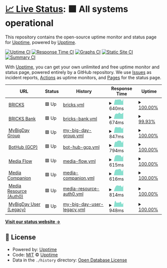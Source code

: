 # [📈 Live Status](https://upptime.github.io/upptime): <!--live status--> **🟩 All systems operational**

This repository contains the open-source uptime monitor and status page for [Upptime](https://upptime.js.org), powered by [Upptime](https://github.com/upptime/upptime).

[![Uptime CI](https://github.com/koj-co/upptime/workflows/Uptime%20CI/badge.svg)](https://github.com/koj-co/upptime/actions?query=workflow%3A%22Uptime+CI%22)
[![Response Time CI](https://github.com/koj-co/upptime/workflows/Response%20Time%20CI/badge.svg)](https://github.com/koj-co/upptime/actions?query=workflow%3A%22Response+Time+CI%22)
[![Graphs CI](https://github.com/koj-co/upptime/workflows/Graphs%20CI/badge.svg)](https://github.com/koj-co/upptime/actions?query=workflow%3A%22Graphs+CI%22)
[![Static Site CI](https://github.com/koj-co/upptime/workflows/Static%20Site%20CI/badge.svg)](https://github.com/koj-co/upptime/actions?query=workflow%3A%22Static+Site+CI%22)
[![Summary CI](https://github.com/koj-co/upptime/workflows/Summary%20CI/badge.svg)](https://github.com/koj-co/upptime/actions?query=workflow%3A%22Summary+CI%22)

With [Upptime](https://upptime.js.org), you can get your own unlimited and free uptime monitor and status page, powered entirely by a GitHub repository. We use [Issues](https://github.com/upptime/upptime/issues) as incident reports, [Actions](https://github.com/mybigday/service-uptime/actions) as uptime monitors, and [Pages](https://upptime.github.io/upptime) for the status page.

<!--start: status pages-->
<!-- This summary is generated by Upptime (https://github.com/upptime/upptime) -->
<!-- Do not edit this manually, your changes will be overwritten -->
<!-- prettier-ignore -->
| URL | Status | History | Response Time | Uptime |
| --- | ------ | ------- | ------------- | ------ |
| <img alt="" src="https://favicons.githubusercontent.com/display.bricks.tools" height="13"> [BRICKS](https://display.bricks.tools) | 🟩 Up | [bricks.yml](https://github.com/mybigday/service-uptime/commits/HEAD/history/bricks.yml) | <details><summary><img alt="Response time graph" src="./graphs/bricks/response-time-week.png" height="20"> 640ms</summary><br><a href="https://status.bricks.tools/history/bricks"><img alt="Response time 645" src="https://img.shields.io/endpoint?url=https%3A%2F%2Fraw.githubusercontent.com%2Fmybigday%2Fservice-uptime%2FHEAD%2Fapi%2Fbricks%2Fresponse-time.json"></a><br><a href="https://status.bricks.tools/history/bricks"><img alt="24-hour response time 698" src="https://img.shields.io/endpoint?url=https%3A%2F%2Fraw.githubusercontent.com%2Fmybigday%2Fservice-uptime%2FHEAD%2Fapi%2Fbricks%2Fresponse-time-day.json"></a><br><a href="https://status.bricks.tools/history/bricks"><img alt="7-day response time 640" src="https://img.shields.io/endpoint?url=https%3A%2F%2Fraw.githubusercontent.com%2Fmybigday%2Fservice-uptime%2FHEAD%2Fapi%2Fbricks%2Fresponse-time-week.json"></a><br><a href="https://status.bricks.tools/history/bricks"><img alt="30-day response time 631" src="https://img.shields.io/endpoint?url=https%3A%2F%2Fraw.githubusercontent.com%2Fmybigday%2Fservice-uptime%2FHEAD%2Fapi%2Fbricks%2Fresponse-time-month.json"></a><br><a href="https://status.bricks.tools/history/bricks"><img alt="1-year response time 638" src="https://img.shields.io/endpoint?url=https%3A%2F%2Fraw.githubusercontent.com%2Fmybigday%2Fservice-uptime%2FHEAD%2Fapi%2Fbricks%2Fresponse-time-year.json"></a></details> | <details><summary><a href="https://status.bricks.tools/history/bricks">100.00%</a></summary><a href="https://status.bricks.tools/history/bricks"><img alt="All-time uptime 99.98%" src="https://img.shields.io/endpoint?url=https%3A%2F%2Fraw.githubusercontent.com%2Fmybigday%2Fservice-uptime%2FHEAD%2Fapi%2Fbricks%2Fuptime.json"></a><br><a href="https://status.bricks.tools/history/bricks"><img alt="24-hour uptime 100.00%" src="https://img.shields.io/endpoint?url=https%3A%2F%2Fraw.githubusercontent.com%2Fmybigday%2Fservice-uptime%2FHEAD%2Fapi%2Fbricks%2Fuptime-day.json"></a><br><a href="https://status.bricks.tools/history/bricks"><img alt="7-day uptime 100.00%" src="https://img.shields.io/endpoint?url=https%3A%2F%2Fraw.githubusercontent.com%2Fmybigday%2Fservice-uptime%2FHEAD%2Fapi%2Fbricks%2Fuptime-week.json"></a><br><a href="https://status.bricks.tools/history/bricks"><img alt="30-day uptime 100.00%" src="https://img.shields.io/endpoint?url=https%3A%2F%2Fraw.githubusercontent.com%2Fmybigday%2Fservice-uptime%2FHEAD%2Fapi%2Fbricks%2Fuptime-month.json"></a><br><a href="https://status.bricks.tools/history/bricks"><img alt="1-year uptime 100.00%" src="https://img.shields.io/endpoint?url=https%3A%2F%2Fraw.githubusercontent.com%2Fmybigday%2Fservice-uptime%2FHEAD%2Fapi%2Fbricks%2Fuptime-year.json"></a></details>
| <img alt="" src="https://favicons.githubusercontent.com/bank.bricks.tools" height="13"> [BRICKS Bank](https://bank.bricks.tools/update) | 🟩 Up | [bricks-bank.yml](https://github.com/mybigday/service-uptime/commits/HEAD/history/bricks-bank.yml) | <details><summary><img alt="Response time graph" src="./graphs/bricks-bank/response-time-week.png" height="20"> 674ms</summary><br><a href="https://status.bricks.tools/history/bricks-bank"><img alt="Response time 642" src="https://img.shields.io/endpoint?url=https%3A%2F%2Fraw.githubusercontent.com%2Fmybigday%2Fservice-uptime%2FHEAD%2Fapi%2Fbricks-bank%2Fresponse-time.json"></a><br><a href="https://status.bricks.tools/history/bricks-bank"><img alt="24-hour response time 718" src="https://img.shields.io/endpoint?url=https%3A%2F%2Fraw.githubusercontent.com%2Fmybigday%2Fservice-uptime%2FHEAD%2Fapi%2Fbricks-bank%2Fresponse-time-day.json"></a><br><a href="https://status.bricks.tools/history/bricks-bank"><img alt="7-day response time 674" src="https://img.shields.io/endpoint?url=https%3A%2F%2Fraw.githubusercontent.com%2Fmybigday%2Fservice-uptime%2FHEAD%2Fapi%2Fbricks-bank%2Fresponse-time-week.json"></a><br><a href="https://status.bricks.tools/history/bricks-bank"><img alt="30-day response time 642" src="https://img.shields.io/endpoint?url=https%3A%2F%2Fraw.githubusercontent.com%2Fmybigday%2Fservice-uptime%2FHEAD%2Fapi%2Fbricks-bank%2Fresponse-time-month.json"></a><br><a href="https://status.bricks.tools/history/bricks-bank"><img alt="1-year response time 626" src="https://img.shields.io/endpoint?url=https%3A%2F%2Fraw.githubusercontent.com%2Fmybigday%2Fservice-uptime%2FHEAD%2Fapi%2Fbricks-bank%2Fresponse-time-year.json"></a></details> | <details><summary><a href="https://status.bricks.tools/history/bricks-bank">99.93%</a></summary><a href="https://status.bricks.tools/history/bricks-bank"><img alt="All-time uptime 99.99%" src="https://img.shields.io/endpoint?url=https%3A%2F%2Fraw.githubusercontent.com%2Fmybigday%2Fservice-uptime%2FHEAD%2Fapi%2Fbricks-bank%2Fuptime.json"></a><br><a href="https://status.bricks.tools/history/bricks-bank"><img alt="24-hour uptime 99.52%" src="https://img.shields.io/endpoint?url=https%3A%2F%2Fraw.githubusercontent.com%2Fmybigday%2Fservice-uptime%2FHEAD%2Fapi%2Fbricks-bank%2Fuptime-day.json"></a><br><a href="https://status.bricks.tools/history/bricks-bank"><img alt="7-day uptime 99.93%" src="https://img.shields.io/endpoint?url=https%3A%2F%2Fraw.githubusercontent.com%2Fmybigday%2Fservice-uptime%2FHEAD%2Fapi%2Fbricks-bank%2Fuptime-week.json"></a><br><a href="https://status.bricks.tools/history/bricks-bank"><img alt="30-day uptime 99.98%" src="https://img.shields.io/endpoint?url=https%3A%2F%2Fraw.githubusercontent.com%2Fmybigday%2Fservice-uptime%2FHEAD%2Fapi%2Fbricks-bank%2Fuptime-month.json"></a><br><a href="https://status.bricks.tools/history/bricks-bank"><img alt="1-year uptime 100.00%" src="https://img.shields.io/endpoint?url=https%3A%2F%2Fraw.githubusercontent.com%2Fmybigday%2Fservice-uptime%2FHEAD%2Fapi%2Fbricks-bank%2Fuptime-year.json"></a></details>
| <img alt="" src="https://favicons.githubusercontent.com/group.mybigday.com.tw" height="13"> [MyBigDay Group](https://group.mybigday.com.tw) | 🟩 Up | [my-big-day-group.yml](https://github.com/mybigday/service-uptime/commits/HEAD/history/my-big-day-group.yml) | <details><summary><img alt="Response time graph" src="./graphs/my-big-day-group/response-time-week.png" height="20"> 847ms</summary><br><a href="https://status.bricks.tools/history/my-big-day-group"><img alt="Response time 883" src="https://img.shields.io/endpoint?url=https%3A%2F%2Fraw.githubusercontent.com%2Fmybigday%2Fservice-uptime%2FHEAD%2Fapi%2Fmy-big-day-group%2Fresponse-time.json"></a><br><a href="https://status.bricks.tools/history/my-big-day-group"><img alt="24-hour response time 872" src="https://img.shields.io/endpoint?url=https%3A%2F%2Fraw.githubusercontent.com%2Fmybigday%2Fservice-uptime%2FHEAD%2Fapi%2Fmy-big-day-group%2Fresponse-time-day.json"></a><br><a href="https://status.bricks.tools/history/my-big-day-group"><img alt="7-day response time 847" src="https://img.shields.io/endpoint?url=https%3A%2F%2Fraw.githubusercontent.com%2Fmybigday%2Fservice-uptime%2FHEAD%2Fapi%2Fmy-big-day-group%2Fresponse-time-week.json"></a><br><a href="https://status.bricks.tools/history/my-big-day-group"><img alt="30-day response time 1055" src="https://img.shields.io/endpoint?url=https%3A%2F%2Fraw.githubusercontent.com%2Fmybigday%2Fservice-uptime%2FHEAD%2Fapi%2Fmy-big-day-group%2Fresponse-time-month.json"></a><br><a href="https://status.bricks.tools/history/my-big-day-group"><img alt="1-year response time 879" src="https://img.shields.io/endpoint?url=https%3A%2F%2Fraw.githubusercontent.com%2Fmybigday%2Fservice-uptime%2FHEAD%2Fapi%2Fmy-big-day-group%2Fresponse-time-year.json"></a></details> | <details><summary><a href="https://status.bricks.tools/history/my-big-day-group">100.00%</a></summary><a href="https://status.bricks.tools/history/my-big-day-group"><img alt="All-time uptime 100.00%" src="https://img.shields.io/endpoint?url=https%3A%2F%2Fraw.githubusercontent.com%2Fmybigday%2Fservice-uptime%2FHEAD%2Fapi%2Fmy-big-day-group%2Fuptime.json"></a><br><a href="https://status.bricks.tools/history/my-big-day-group"><img alt="24-hour uptime 100.00%" src="https://img.shields.io/endpoint?url=https%3A%2F%2Fraw.githubusercontent.com%2Fmybigday%2Fservice-uptime%2FHEAD%2Fapi%2Fmy-big-day-group%2Fuptime-day.json"></a><br><a href="https://status.bricks.tools/history/my-big-day-group"><img alt="7-day uptime 100.00%" src="https://img.shields.io/endpoint?url=https%3A%2F%2Fraw.githubusercontent.com%2Fmybigday%2Fservice-uptime%2FHEAD%2Fapi%2Fmy-big-day-group%2Fuptime-week.json"></a><br><a href="https://status.bricks.tools/history/my-big-day-group"><img alt="30-day uptime 100.00%" src="https://img.shields.io/endpoint?url=https%3A%2F%2Fraw.githubusercontent.com%2Fmybigday%2Fservice-uptime%2FHEAD%2Fapi%2Fmy-big-day-group%2Fuptime-month.json"></a><br><a href="https://status.bricks.tools/history/my-big-day-group"><img alt="1-year uptime 100.00%" src="https://img.shields.io/endpoint?url=https%3A%2F%2Fraw.githubusercontent.com%2Fmybigday%2Fservice-uptime%2FHEAD%2Fapi%2Fmy-big-day-group%2Fuptime-year.json"></a></details>
| <img alt="" src="https://favicons.githubusercontent.com/bothub.mybigday.com.tw" height="13"> [BotHub (GCP)](https://bothub.mybigday.com.tw) | 🟩 Up | [bot-hub-gcp.yml](https://github.com/mybigday/service-uptime/commits/HEAD/history/bot-hub-gcp.yml) | <details><summary><img alt="Response time graph" src="./graphs/bot-hub-gcp/response-time-week.png" height="20"> 794ms</summary><br><a href="https://status.bricks.tools/history/bot-hub-gcp"><img alt="Response time 835" src="https://img.shields.io/endpoint?url=https%3A%2F%2Fraw.githubusercontent.com%2Fmybigday%2Fservice-uptime%2FHEAD%2Fapi%2Fbot-hub-gcp%2Fresponse-time.json"></a><br><a href="https://status.bricks.tools/history/bot-hub-gcp"><img alt="24-hour response time 866" src="https://img.shields.io/endpoint?url=https%3A%2F%2Fraw.githubusercontent.com%2Fmybigday%2Fservice-uptime%2FHEAD%2Fapi%2Fbot-hub-gcp%2Fresponse-time-day.json"></a><br><a href="https://status.bricks.tools/history/bot-hub-gcp"><img alt="7-day response time 794" src="https://img.shields.io/endpoint?url=https%3A%2F%2Fraw.githubusercontent.com%2Fmybigday%2Fservice-uptime%2FHEAD%2Fapi%2Fbot-hub-gcp%2Fresponse-time-week.json"></a><br><a href="https://status.bricks.tools/history/bot-hub-gcp"><img alt="30-day response time 1045" src="https://img.shields.io/endpoint?url=https%3A%2F%2Fraw.githubusercontent.com%2Fmybigday%2Fservice-uptime%2FHEAD%2Fapi%2Fbot-hub-gcp%2Fresponse-time-month.json"></a><br><a href="https://status.bricks.tools/history/bot-hub-gcp"><img alt="1-year response time 833" src="https://img.shields.io/endpoint?url=https%3A%2F%2Fraw.githubusercontent.com%2Fmybigday%2Fservice-uptime%2FHEAD%2Fapi%2Fbot-hub-gcp%2Fresponse-time-year.json"></a></details> | <details><summary><a href="https://status.bricks.tools/history/bot-hub-gcp">100.00%</a></summary><a href="https://status.bricks.tools/history/bot-hub-gcp"><img alt="All-time uptime 99.98%" src="https://img.shields.io/endpoint?url=https%3A%2F%2Fraw.githubusercontent.com%2Fmybigday%2Fservice-uptime%2FHEAD%2Fapi%2Fbot-hub-gcp%2Fuptime.json"></a><br><a href="https://status.bricks.tools/history/bot-hub-gcp"><img alt="24-hour uptime 100.00%" src="https://img.shields.io/endpoint?url=https%3A%2F%2Fraw.githubusercontent.com%2Fmybigday%2Fservice-uptime%2FHEAD%2Fapi%2Fbot-hub-gcp%2Fuptime-day.json"></a><br><a href="https://status.bricks.tools/history/bot-hub-gcp"><img alt="7-day uptime 100.00%" src="https://img.shields.io/endpoint?url=https%3A%2F%2Fraw.githubusercontent.com%2Fmybigday%2Fservice-uptime%2FHEAD%2Fapi%2Fbot-hub-gcp%2Fuptime-week.json"></a><br><a href="https://status.bricks.tools/history/bot-hub-gcp"><img alt="30-day uptime 100.00%" src="https://img.shields.io/endpoint?url=https%3A%2F%2Fraw.githubusercontent.com%2Fmybigday%2Fservice-uptime%2FHEAD%2Fapi%2Fbot-hub-gcp%2Fuptime-month.json"></a><br><a href="https://status.bricks.tools/history/bot-hub-gcp"><img alt="1-year uptime 100.00%" src="https://img.shields.io/endpoint?url=https%3A%2F%2Fraw.githubusercontent.com%2Fmybigday%2Fservice-uptime%2FHEAD%2Fapi%2Fbot-hub-gcp%2Fuptime-year.json"></a></details>
| <img alt="" src="https://favicons.githubusercontent.com/media.bricks.tools" height="13"> [Media Flow](https://media.bricks.tools) | 🟩 Up | [media-flow.yml](https://github.com/mybigday/service-uptime/commits/HEAD/history/media-flow.yml) | <details><summary><img alt="Response time graph" src="./graphs/media-flow/response-time-week.png" height="20"> 615ms</summary><br><a href="https://status.bricks.tools/history/media-flow"><img alt="Response time 608" src="https://img.shields.io/endpoint?url=https%3A%2F%2Fraw.githubusercontent.com%2Fmybigday%2Fservice-uptime%2FHEAD%2Fapi%2Fmedia-flow%2Fresponse-time.json"></a><br><a href="https://status.bricks.tools/history/media-flow"><img alt="24-hour response time 664" src="https://img.shields.io/endpoint?url=https%3A%2F%2Fraw.githubusercontent.com%2Fmybigday%2Fservice-uptime%2FHEAD%2Fapi%2Fmedia-flow%2Fresponse-time-day.json"></a><br><a href="https://status.bricks.tools/history/media-flow"><img alt="7-day response time 615" src="https://img.shields.io/endpoint?url=https%3A%2F%2Fraw.githubusercontent.com%2Fmybigday%2Fservice-uptime%2FHEAD%2Fapi%2Fmedia-flow%2Fresponse-time-week.json"></a><br><a href="https://status.bricks.tools/history/media-flow"><img alt="30-day response time 610" src="https://img.shields.io/endpoint?url=https%3A%2F%2Fraw.githubusercontent.com%2Fmybigday%2Fservice-uptime%2FHEAD%2Fapi%2Fmedia-flow%2Fresponse-time-month.json"></a><br><a href="https://status.bricks.tools/history/media-flow"><img alt="1-year response time 608" src="https://img.shields.io/endpoint?url=https%3A%2F%2Fraw.githubusercontent.com%2Fmybigday%2Fservice-uptime%2FHEAD%2Fapi%2Fmedia-flow%2Fresponse-time-year.json"></a></details> | <details><summary><a href="https://status.bricks.tools/history/media-flow">100.00%</a></summary><a href="https://status.bricks.tools/history/media-flow"><img alt="All-time uptime 100.00%" src="https://img.shields.io/endpoint?url=https%3A%2F%2Fraw.githubusercontent.com%2Fmybigday%2Fservice-uptime%2FHEAD%2Fapi%2Fmedia-flow%2Fuptime.json"></a><br><a href="https://status.bricks.tools/history/media-flow"><img alt="24-hour uptime 100.00%" src="https://img.shields.io/endpoint?url=https%3A%2F%2Fraw.githubusercontent.com%2Fmybigday%2Fservice-uptime%2FHEAD%2Fapi%2Fmedia-flow%2Fuptime-day.json"></a><br><a href="https://status.bricks.tools/history/media-flow"><img alt="7-day uptime 100.00%" src="https://img.shields.io/endpoint?url=https%3A%2F%2Fraw.githubusercontent.com%2Fmybigday%2Fservice-uptime%2FHEAD%2Fapi%2Fmedia-flow%2Fuptime-week.json"></a><br><a href="https://status.bricks.tools/history/media-flow"><img alt="30-day uptime 100.00%" src="https://img.shields.io/endpoint?url=https%3A%2F%2Fraw.githubusercontent.com%2Fmybigday%2Fservice-uptime%2FHEAD%2Fapi%2Fmedia-flow%2Fuptime-month.json"></a><br><a href="https://status.bricks.tools/history/media-flow"><img alt="1-year uptime 100.00%" src="https://img.shields.io/endpoint?url=https%3A%2F%2Fraw.githubusercontent.com%2Fmybigday%2Fservice-uptime%2FHEAD%2Fapi%2Fmedia-flow%2Fuptime-year.json"></a></details>
| <img alt="" src="https://favicons.githubusercontent.com/media-companion.bricks.tools" height="13"> [Media Companion](https://media-companion.bricks.tools) | 🟩 Up | [media-companion.yml](https://github.com/mybigday/service-uptime/commits/HEAD/history/media-companion.yml) | <details><summary><img alt="Response time graph" src="./graphs/media-companion/response-time-week.png" height="20"> 616ms</summary><br><a href="https://status.bricks.tools/history/media-companion"><img alt="Response time 609" src="https://img.shields.io/endpoint?url=https%3A%2F%2Fraw.githubusercontent.com%2Fmybigday%2Fservice-uptime%2FHEAD%2Fapi%2Fmedia-companion%2Fresponse-time.json"></a><br><a href="https://status.bricks.tools/history/media-companion"><img alt="24-hour response time 657" src="https://img.shields.io/endpoint?url=https%3A%2F%2Fraw.githubusercontent.com%2Fmybigday%2Fservice-uptime%2FHEAD%2Fapi%2Fmedia-companion%2Fresponse-time-day.json"></a><br><a href="https://status.bricks.tools/history/media-companion"><img alt="7-day response time 616" src="https://img.shields.io/endpoint?url=https%3A%2F%2Fraw.githubusercontent.com%2Fmybigday%2Fservice-uptime%2FHEAD%2Fapi%2Fmedia-companion%2Fresponse-time-week.json"></a><br><a href="https://status.bricks.tools/history/media-companion"><img alt="30-day response time 618" src="https://img.shields.io/endpoint?url=https%3A%2F%2Fraw.githubusercontent.com%2Fmybigday%2Fservice-uptime%2FHEAD%2Fapi%2Fmedia-companion%2Fresponse-time-month.json"></a><br><a href="https://status.bricks.tools/history/media-companion"><img alt="1-year response time 609" src="https://img.shields.io/endpoint?url=https%3A%2F%2Fraw.githubusercontent.com%2Fmybigday%2Fservice-uptime%2FHEAD%2Fapi%2Fmedia-companion%2Fresponse-time-year.json"></a></details> | <details><summary><a href="https://status.bricks.tools/history/media-companion">100.00%</a></summary><a href="https://status.bricks.tools/history/media-companion"><img alt="All-time uptime 100.00%" src="https://img.shields.io/endpoint?url=https%3A%2F%2Fraw.githubusercontent.com%2Fmybigday%2Fservice-uptime%2FHEAD%2Fapi%2Fmedia-companion%2Fuptime.json"></a><br><a href="https://status.bricks.tools/history/media-companion"><img alt="24-hour uptime 100.00%" src="https://img.shields.io/endpoint?url=https%3A%2F%2Fraw.githubusercontent.com%2Fmybigday%2Fservice-uptime%2FHEAD%2Fapi%2Fmedia-companion%2Fuptime-day.json"></a><br><a href="https://status.bricks.tools/history/media-companion"><img alt="7-day uptime 100.00%" src="https://img.shields.io/endpoint?url=https%3A%2F%2Fraw.githubusercontent.com%2Fmybigday%2Fservice-uptime%2FHEAD%2Fapi%2Fmedia-companion%2Fuptime-week.json"></a><br><a href="https://status.bricks.tools/history/media-companion"><img alt="30-day uptime 100.00%" src="https://img.shields.io/endpoint?url=https%3A%2F%2Fraw.githubusercontent.com%2Fmybigday%2Fservice-uptime%2FHEAD%2Fapi%2Fmedia-companion%2Fuptime-month.json"></a><br><a href="https://status.bricks.tools/history/media-companion"><img alt="1-year uptime 100.00%" src="https://img.shields.io/endpoint?url=https%3A%2F%2Fraw.githubusercontent.com%2Fmybigday%2Fservice-uptime%2FHEAD%2Fapi%2Fmedia-companion%2Fuptime-year.json"></a></details>
| <img alt="" src="https://favicons.githubusercontent.com/media-beta.bricks.tw" height="13"> [Media Resource (Auth0)](https://media-beta.bricks.tw) | 🟩 Up | [media-resource-auth0.yml](https://github.com/mybigday/service-uptime/commits/HEAD/history/media-resource-auth0.yml) | <details><summary><img alt="Response time graph" src="./graphs/media-resource-auth0/response-time-week.png" height="20"> 814ms</summary><br><a href="https://status.bricks.tools/history/media-resource-auth0"><img alt="Response time 815" src="https://img.shields.io/endpoint?url=https%3A%2F%2Fraw.githubusercontent.com%2Fmybigday%2Fservice-uptime%2FHEAD%2Fapi%2Fmedia-resource-auth0%2Fresponse-time.json"></a><br><a href="https://status.bricks.tools/history/media-resource-auth0"><img alt="24-hour response time 928" src="https://img.shields.io/endpoint?url=https%3A%2F%2Fraw.githubusercontent.com%2Fmybigday%2Fservice-uptime%2FHEAD%2Fapi%2Fmedia-resource-auth0%2Fresponse-time-day.json"></a><br><a href="https://status.bricks.tools/history/media-resource-auth0"><img alt="7-day response time 814" src="https://img.shields.io/endpoint?url=https%3A%2F%2Fraw.githubusercontent.com%2Fmybigday%2Fservice-uptime%2FHEAD%2Fapi%2Fmedia-resource-auth0%2Fresponse-time-week.json"></a><br><a href="https://status.bricks.tools/history/media-resource-auth0"><img alt="30-day response time 1084" src="https://img.shields.io/endpoint?url=https%3A%2F%2Fraw.githubusercontent.com%2Fmybigday%2Fservice-uptime%2FHEAD%2Fapi%2Fmedia-resource-auth0%2Fresponse-time-month.json"></a><br><a href="https://status.bricks.tools/history/media-resource-auth0"><img alt="1-year response time 818" src="https://img.shields.io/endpoint?url=https%3A%2F%2Fraw.githubusercontent.com%2Fmybigday%2Fservice-uptime%2FHEAD%2Fapi%2Fmedia-resource-auth0%2Fresponse-time-year.json"></a></details> | <details><summary><a href="https://status.bricks.tools/history/media-resource-auth0">100.00%</a></summary><a href="https://status.bricks.tools/history/media-resource-auth0"><img alt="All-time uptime 100.00%" src="https://img.shields.io/endpoint?url=https%3A%2F%2Fraw.githubusercontent.com%2Fmybigday%2Fservice-uptime%2FHEAD%2Fapi%2Fmedia-resource-auth0%2Fuptime.json"></a><br><a href="https://status.bricks.tools/history/media-resource-auth0"><img alt="24-hour uptime 100.00%" src="https://img.shields.io/endpoint?url=https%3A%2F%2Fraw.githubusercontent.com%2Fmybigday%2Fservice-uptime%2FHEAD%2Fapi%2Fmedia-resource-auth0%2Fuptime-day.json"></a><br><a href="https://status.bricks.tools/history/media-resource-auth0"><img alt="7-day uptime 100.00%" src="https://img.shields.io/endpoint?url=https%3A%2F%2Fraw.githubusercontent.com%2Fmybigday%2Fservice-uptime%2FHEAD%2Fapi%2Fmedia-resource-auth0%2Fuptime-week.json"></a><br><a href="https://status.bricks.tools/history/media-resource-auth0"><img alt="30-day uptime 100.00%" src="https://img.shields.io/endpoint?url=https%3A%2F%2Fraw.githubusercontent.com%2Fmybigday%2Fservice-uptime%2FHEAD%2Fapi%2Fmedia-resource-auth0%2Fuptime-month.json"></a><br><a href="https://status.bricks.tools/history/media-resource-auth0"><img alt="1-year uptime 100.00%" src="https://img.shields.io/endpoint?url=https%3A%2F%2Fraw.githubusercontent.com%2Fmybigday%2Fservice-uptime%2FHEAD%2Fapi%2Fmedia-resource-auth0%2Fuptime-year.json"></a></details>
| <img alt="" src="https://favicons.githubusercontent.com/user.mybigday.com.tw" height="13"> [MyBigDay User (Legacy)](https://user.mybigday.com.tw) | 🟩 Up | [my-big-day-user-legacy.yml](https://github.com/mybigday/service-uptime/commits/HEAD/history/my-big-day-user-legacy.yml) | <details><summary><img alt="Response time graph" src="./graphs/my-big-day-user-legacy/response-time-week.png" height="20"> 948ms</summary><br><a href="https://status.bricks.tools/history/my-big-day-user-legacy"><img alt="Response time 436" src="https://img.shields.io/endpoint?url=https%3A%2F%2Fraw.githubusercontent.com%2Fmybigday%2Fservice-uptime%2FHEAD%2Fapi%2Fmy-big-day-user-legacy%2Fresponse-time.json"></a><br><a href="https://status.bricks.tools/history/my-big-day-user-legacy"><img alt="24-hour response time 909" src="https://img.shields.io/endpoint?url=https%3A%2F%2Fraw.githubusercontent.com%2Fmybigday%2Fservice-uptime%2FHEAD%2Fapi%2Fmy-big-day-user-legacy%2Fresponse-time-day.json"></a><br><a href="https://status.bricks.tools/history/my-big-day-user-legacy"><img alt="7-day response time 948" src="https://img.shields.io/endpoint?url=https%3A%2F%2Fraw.githubusercontent.com%2Fmybigday%2Fservice-uptime%2FHEAD%2Fapi%2Fmy-big-day-user-legacy%2Fresponse-time-week.json"></a><br><a href="https://status.bricks.tools/history/my-big-day-user-legacy"><img alt="30-day response time 973" src="https://img.shields.io/endpoint?url=https%3A%2F%2Fraw.githubusercontent.com%2Fmybigday%2Fservice-uptime%2FHEAD%2Fapi%2Fmy-big-day-user-legacy%2Fresponse-time-month.json"></a><br><a href="https://status.bricks.tools/history/my-big-day-user-legacy"><img alt="1-year response time 514" src="https://img.shields.io/endpoint?url=https%3A%2F%2Fraw.githubusercontent.com%2Fmybigday%2Fservice-uptime%2FHEAD%2Fapi%2Fmy-big-day-user-legacy%2Fresponse-time-year.json"></a></details> | <details><summary><a href="https://status.bricks.tools/history/my-big-day-user-legacy">100.00%</a></summary><a href="https://status.bricks.tools/history/my-big-day-user-legacy"><img alt="All-time uptime 99.99%" src="https://img.shields.io/endpoint?url=https%3A%2F%2Fraw.githubusercontent.com%2Fmybigday%2Fservice-uptime%2FHEAD%2Fapi%2Fmy-big-day-user-legacy%2Fuptime.json"></a><br><a href="https://status.bricks.tools/history/my-big-day-user-legacy"><img alt="24-hour uptime 100.00%" src="https://img.shields.io/endpoint?url=https%3A%2F%2Fraw.githubusercontent.com%2Fmybigday%2Fservice-uptime%2FHEAD%2Fapi%2Fmy-big-day-user-legacy%2Fuptime-day.json"></a><br><a href="https://status.bricks.tools/history/my-big-day-user-legacy"><img alt="7-day uptime 100.00%" src="https://img.shields.io/endpoint?url=https%3A%2F%2Fraw.githubusercontent.com%2Fmybigday%2Fservice-uptime%2FHEAD%2Fapi%2Fmy-big-day-user-legacy%2Fuptime-week.json"></a><br><a href="https://status.bricks.tools/history/my-big-day-user-legacy"><img alt="30-day uptime 100.00%" src="https://img.shields.io/endpoint?url=https%3A%2F%2Fraw.githubusercontent.com%2Fmybigday%2Fservice-uptime%2FHEAD%2Fapi%2Fmy-big-day-user-legacy%2Fuptime-month.json"></a><br><a href="https://status.bricks.tools/history/my-big-day-user-legacy"><img alt="1-year uptime 99.99%" src="https://img.shields.io/endpoint?url=https%3A%2F%2Fraw.githubusercontent.com%2Fmybigday%2Fservice-uptime%2FHEAD%2Fapi%2Fmy-big-day-user-legacy%2Fuptime-year.json"></a></details>

<!--end: status pages-->

[**Visit our status website →**](https://upptime.github.io/upptime)

## 📄 License

- Powered by: [Upptime](https://github.com/upptime/upptime)
- Code: [MIT](./LICENSE) © [Upptime](https://upptime.js.org)
- Data in the `./history` directory: [Open Database License](https://opendatacommons.org/licenses/odbl/1-0/)
